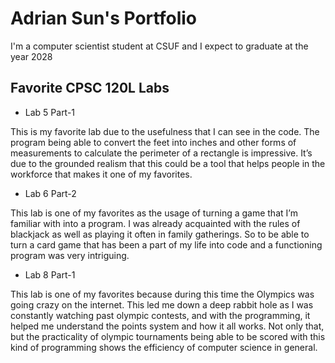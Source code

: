 # Adrian Sun's Portfolio

I'm a computer scientist student at CSUF and I expect to graduate at the year 2028

## Favorite CPSC 120L Labs
* Lab 5 Part-1
  
This is my favorite lab due to the usefulness that I can see in the code. The program being able to convert the feet into inches and other forms of measurements to calculate the perimeter of a rectangle is impressive. It’s due to the grounded realism that this could be a tool that helps people in the workforce that makes it one of my favorites.
* Lab 6 Part-2
  
This lab is one of my favorites as the usage of turning a game that I’m familiar with into a program. I was already acquainted with the rules of blackjack as well as playing it often in family gatherings. So to be able to turn a card game that has been a part of my life into code and a functioning program was very intriguing.
* Lab 8 Part-1
  
This lab is one of my favorites because during this time the Olympics was going crazy on the internet. This led me down a deep rabbit hole as I was constantly watching past olympic contests, and with the programming, it helped me understand the points system and how it all works. Not only that, but the practicality of olympic tournaments being able to be scored with this kind of programming shows the efficiency of computer science in general.
